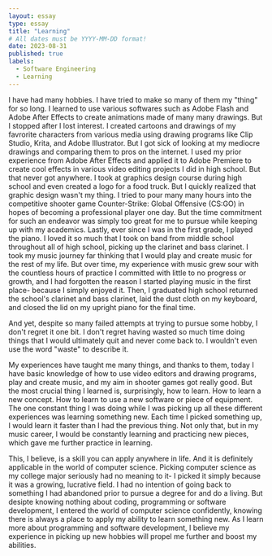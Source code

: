 ```yaml
---
layout: essay
type: essay
title: "Learning"
# All dates must be YYYY-MM-DD format!
date: 2023-08-31
published: true
labels:
  - Software Engineering
  - Learning
---
```



I have had many hobbies. I have tried to make so many of them my "thing" for so long. I learned to use various softwares such as Adobe Flash and Adobe After Effects to create animations made of many many drawings. But I stopped after I lost interest. I created cartoons and drawings of my favrorite characters from various media using drawing programs like Clip Studio, Krita, and Adobe Illustrator. But I got sick of looking at my mediocre drawings and comparing them to pros on the internet. I used my prior experience from Adobe After Effects and applied it to Adobe Premiere to create cool effects in various video editing projects I did in high school. But that never got anywhere. I took at graphics design course during high school and even created a logo for a food truck. But I quickly realized that graphic design wasn't my thing. I tried to pour many many hours into the competitive shooter game Counter-Strike: Global Offensive (CS:GO) in hopes of becoming a professional player one day. But the time commitment for such an endeavor was simply too great for me to pursue while keeping up with my academics. Lastly, ever since I was in the first grade, I played the piano. I loved it so much that I took on band from middle school throughout all of high school, picking up the clarinet and bass clarinet. I took my music journey far thinking that I would play and create music for the rest of my life. But over time, my experience with music grew sour with the countless hours of practice I committed with little to no progress or growth, and I had forgotten the reason I started playing music in the first place- because I simply enjoyed it. Then, I graduated high school returned the school's clarinet and bass clarinet, laid the dust cloth on my keyboard, and closed the lid on my upright piano for the final time.

And yet, despite so many failed attempts at trying to pursue some hobby, I don't regret it one bit. I don't regret having wasted so much time doing things that I would ultimately quit and never come back to. I wouldn't even use the word "waste" to describe it.

My experiences have taught me many things, and thanks to them, today I have basic knowledge of how to use video editors and drawing programs, play and create music, and my aim in shooter games got really good. But the most crucial thing I learned is, surprisingly, how to learn. How to learn a new concept. How to learn to use a new software or piece of equipment. The one constant thing I was doing while I was picking up all these different experiences was learning something new. Each time I picked something up, I would learn it faster than I had the previous thing. Not only that, but in my music career, I would be constantly learning and practicing new pieces, which gave me further practice in learning. 

This, I believe, is a skill you can apply anywhere in life. And it is definitely applicable in the world of computer science. Picking computer science as my college major seriously had no meaning to it- I picked it simply because it was a growing, lucrative field. I had no intention of going back to something I had abandoned prior to pursue a degree for and do a living. But desipte knowing nothing about coding, programming or software development, I entered the world of computer science confidently, knowing there is always a place to apply my ability to learn something new. As I learn more about programming and software development, I believe my experience in picking up new hobbies will propel me further and boost my abilities.
